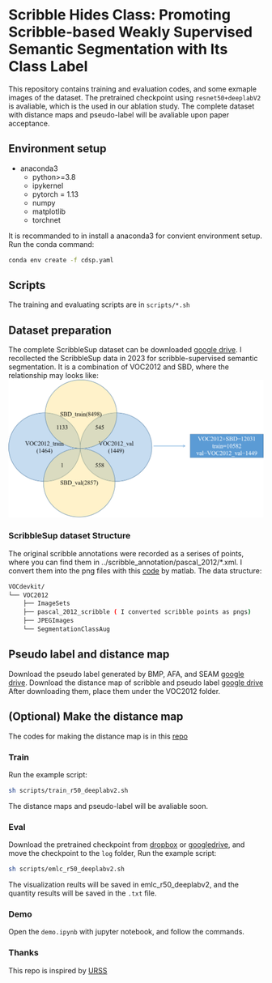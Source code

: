 # Scribble Hides Class: Promoting Scribble-based Weakly Supervised Semantic Segmentation with Its Class Label

This repository contains training and evaluation codes, and some exmaple images of the dataset.  The pretrained checkpoint using ```resnet50+deeplabV2``` is avaliable, which is the used in our ablation study. The complete dataset with distance maps and pseudo-label will be avaliable upon paper acceptance.

## Environment setup

- anaconda3
    - python>=3.8
    - ipykernel
    - pytorch = 1.13
    - numpy
    - matplotlib
    - torchnet

It is recommanded to in install a anaconda3 for convient environment setup. Run the conda command:  
```sh
conda env create -f cdsp.yaml
```

## Scripts
The training and evaluating scripts are in ```scripts/*.sh```

## Dataset preparation
The complete ScribbleSup dataset can be downloaded [google drive](https://drive.google.com/file/d/1P_N_2RiJ0kYsz2A8-B5v3ltAxiXAmDGV/view?usp=sharing). I recollected the ScribbleSup data in 2023 for scribble-supervised semantic segmentation. It is a combination of VOC2012 and SBD, where the relationship may looks like:
![VOCSBD](./VOCSBD.png)

### ScribbleSup dataset Structure
The original scribble annotations were recorded as a serises of points, where you can find them in ../scribble_annotation/pascal_2012/*.xml. I convert them into the png files with this [code](https://github.com/meng-tang/rloss/blob/master/data/pascal_scribble/convertscribbles.m) by matlab. 
The data structure:
``` bash
VOCdevkit/
└── VOC2012
    ├── ImageSets
    ├── pascal_2012_scribble ( I converted scribble points as pngs)
    ├── JPEGImages
    └── SegmentationClassAug 
```

## Pseudo label and distance map
Download the pseudo label generated by BMP, AFA, and SEAM [google drive](https://drive.google.com/drive/folders/1HrdPsI0K0udiPBy2_2y-j51oy205hBHH?usp=sharing).
Download the distance map of scribble and pseudo label [google drive](https://drive.google.com/file/d/1shuSMC5XvZPvM8j9cKunBR83EOGFNOjV/view?usp=sharing)
After downloading them,  place them under the VOC2012 folder.
## (Optional) Make the distance map
The codes for making the distance map is in this [repo](https://github.com/Zxl19990529/Distance-Map)

### Train

Run the example script:  
```sh
sh scripts/train_r50_deeplabv2.sh
```  
The distance maps and pseudo-label will be avaliable soon.
### Eval
Download the pretrained checkpoint from [dropbox](https://www.dropbox.com/scl/fi/4eki9ioib3pj4g60hu6hq/train_deeplabv2_r50.zip?rlkey=qtep6d4r9ctoawxnqk0w0porw&dl=0) or [googledrive](https://drive.google.com/file/d/1EBHTmvRaYkCJKcmN26HgiBzJ6LJFZLay/view?usp=sharing), and move the checkpoint to the ```log```  folder,
Run the example script:  
```sh
sh scripts/emlc_r50_deeplabv2.sh
```  
The visualization reults will be saved in emlc_r50_deeplabv2, and the quantity results will be saved in the ```.txt``` file.
### Demo
Open the ```demo.ipynb``` with jupyter notebook, and follow the commands.

### Thanks
This repo is inspired by [URSS](https://github.com/panzhiyi/URSS)

